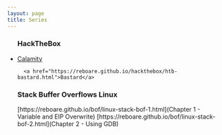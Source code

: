 ```yaml
---
layout: page
title: Series
---
```

<ul class="posts">
  <h3>HackTheBox</h3>
  <li itemscope>
      <a href="https://reboare.github.io/hackthebox/calamity.html">Calamity</a>
    
      <a href="https://reboare.github.io/hackthebox/htb-bastard.html">Bastard</a>
   </li>

  <h3>Stack Buffer Overflows Linux</h3>
   [https://reboare.github.io/bof/linux-stack-bof-1.html](Chapter 1 - Variable and EIP Overwrite)
   [https://reboare.github.io/bof/linux-stack-bof-2.html](Chapter 2 - Using GDB)
</ul>

